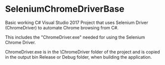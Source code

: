 # SeleniumChromeDriverBase

Basic working C# Visual Studio 2017 Project that uses Selenium Driver (ChromeDriver) to automate Chrome browsing from C#.

This includes the "ChromeDriver.exe" needed for using the Selenium Chrome Driver.

ChromeDriver.exe is in the \ChromeDriver folder of the project and is copied in the output bin Release or Debug folder, when building the application.

